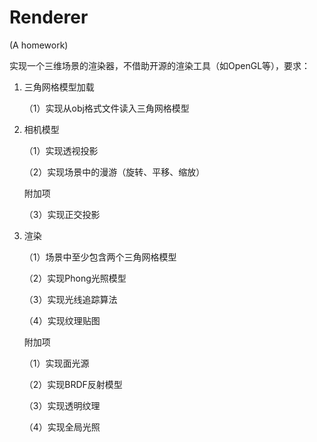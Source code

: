 # Renderer
(A homework)

实现一个三维场景的渲染器，不借助开源的渲染工具（如OpenGL等），要求：

1. 三角网格模型加载

   （1）实现从obj格式文件读入三角网格模型

2. 相机模型

   （1）实现透视投影

   （2）实现场景中的漫游（旋转、平移、缩放）

   附加项

   （3）实现正交投影

3. 渲染

   （1）场景中至少包含两个三角网格模型

   （2）实现Phong光照模型

   （3）实现光线追踪算法

   （4）实现纹理贴图

   附加项

   （1）实现面光源

   （2）实现BRDF反射模型

   （3）实现透明纹理

   （4）实现全局光照
